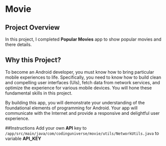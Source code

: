 # Movie
##  Project Overview
In this project, I completed __Popular Movies__ app to show popular movies and there details.
## Why this Project?

To become an Android developer, you must know how to bring particular mobile experiences to life.
Specifically, you need to know how to build clean and compelling user interfaces (UIs), fetch data from network services, and optimize the experience for various mobile devices. You will hone these fundamental skills in this project.


By building this app, you will demonstrate your understanding of the foundational elements of programming for Android. Your app will communicate with the Internet and provide a responsive and delightful user experience.


##Instructions
Add your own __API__ key to `/app/src/main/java/com/codinguniverse/movie/utils/NetworkUtils.java` to variable __API_KEY__
